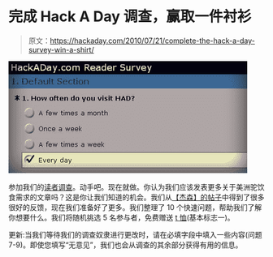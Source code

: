 # 完成 Hack A Day 调查，赢取一件衬衫

> 原文：<https://hackaday.com/2010/07/21/complete-the-hack-a-day-survey-win-a-shirt/>

![](img/edf2426367fb5de4ca66f3056b5a3173.png "surv")

参加我们的[读者调查](http://bit.ly/br1u96)。动手吧。现在就做。你认为我们应该发表更多关于美洲驼饮食需求的文章吗？这是你让我们知道的机会。我们从[【杰森】的帖子](http://hackaday.com/2010/07/12/a-letter-from-jason-calicanis-the-owner-of-hack-a-day/)中得到了很多很好的反馈，现在我们准备好了更多。我们整理了 10 个快速问题，帮助我们了解你想要什么。我们将随机挑选 5 名参与者，免费赠送 [t 恤](http://www.calebkraft.com/index.php?option=com_virtuemart&page=shop.browse&category_id=3&Itemid=12&vmcchk=1&Itemid=12)(基本标志一)。

更新:当我们等待我们的调查奴隶进行更改时，请在必填字段中填入一些内容(问题 7-9)。即使您填写“无意见”，我们也会从调查的其余部分获得有用的信息。
